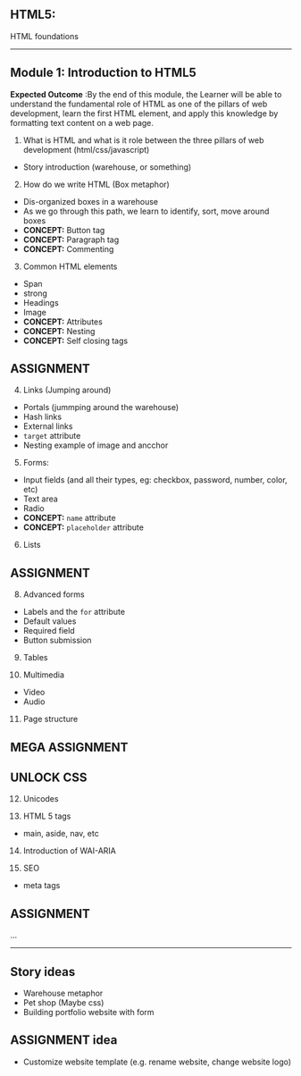 ## HTML5:
HTML foundations

---

## Module 1: Introduction to HTML5
__Expected Outcome__ :By the end of this module, the Learner will be able to understand the fundamental role of HTML as one of the pillars of web development, learn the first HTML element, and apply this knowledge by formatting text content on a web page.

1. What is HTML and what is it role between the three pillars of web development (html/css/javascript)
  - Story introduction (warehouse, or something)

2. How do we write HTML (Box metaphor)
  - Dis-organized boxes in a warehouse
  - As we go through this path, we learn to identify, sort, move around boxes
  - **CONCEPT:** Button tag
  - **CONCEPT:** Paragraph tag
  - **CONCEPT:** Commenting

3. Common HTML elements
  - Span
  - strong
  - Headings
  - Image
  - **CONCEPT:** Attributes
  - **CONCEPT:** Nesting
  - **CONCEPT:** Self closing tags

## ASSIGNMENT

4. Links (Jumping around)
  - Portals (jummping around the warehouse)
  - Hash links
  - External links
  - `target` attribute
  - Nesting example of image and ancchor

5. Forms:
  - Input fields (and all their types, eg: checkbox, password, number, color, etc)
  - Text area
  - Radio
  - **CONCEPT:** `name` attribute
  - **CONCEPT:** `placeholder` attribute

6. Lists

## ASSIGNMENT

8. Advanced forms
  - Labels and the `for` attribute
  - Default values
  - Required field
  - Button submission

9. Tables

10. Multimedia
  - Video
  - Audio

11. Page structure

## MEGA ASSIGNMENT

## UNLOCK CSS

12. Unicodes

13. HTML 5 tags 
  - main, aside, nav, etc

14. Introduction of WAI-ARIA

15. SEO
  - meta tags


## ASSIGNMENT

...


---


## Story ideas
- Warehouse metaphor
- Pet shop (Maybe css)
- Building portfolio website with form

## ASSIGNMENT idea
- Customize website template (e.g. rename website, change website logo)
